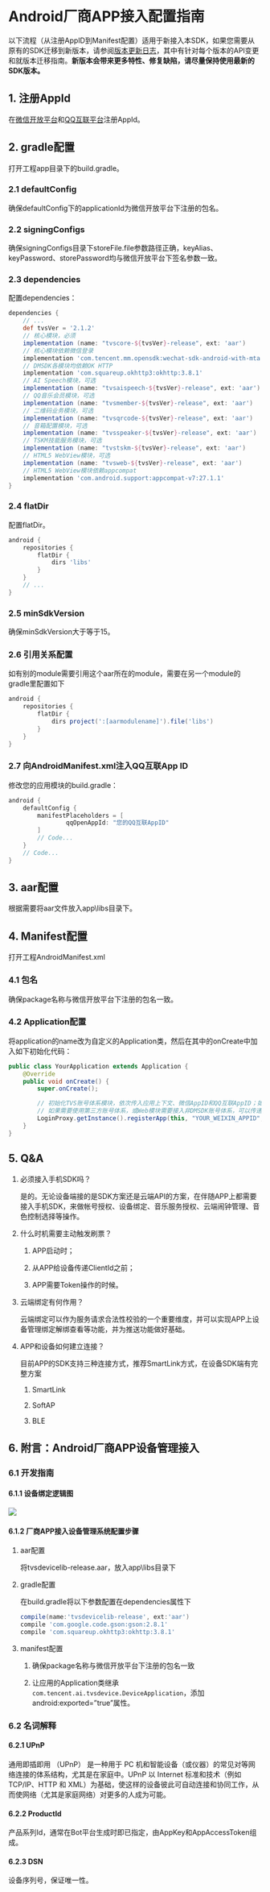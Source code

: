 # Android厂商APP接入配置指南

以下流程（从注册AppID到Manifest配置）适用于新接入本SDK，如果您需要从原有的SDK迁移到新版本，请参阅[版本更新日志](版本更新日志.md)，其中有针对每个版本的API变更和就版本迁移指南。**新版本会带来更多特性、修复缺陷，请尽量保持使用最新的SDK版本。**

## 1. 注册AppId

在[微信开放平台](https://open.weixin.qq.com/)和[QQ互联平台](https://connect.qq.com/index.html)注册AppId。

## 2. gradle配置

打开工程app目录下的build.gradle。

### 2.1 defaultConfig

确保defaultConfig下的applicationId为微信开放平台下注册的包名。

### 2.2 signingConfigs

确保signingConfigs目录下storeFile.file参数路径正确，keyAlias、keyPassword、storePassword均与微信开放平台下签名参数一致。

### 2.3 dependencies

配置dependencies：

```groovy
dependencies {
    // ...
    def tvsVer = '2.1.2'
    // 核心模块，必须
    implementation (name: "tvscore-${tvsVer}-release", ext: 'aar')
    // 核心模块依赖微信登录
    implementation 'com.tencent.mm.opensdk:wechat-sdk-android-with-mta:+'
    // DMSDK各模块均依赖OK HTTP
    implementation 'com.squareup.okhttp3:okhttp:3.8.1'
    // AI Speech模块，可选
    implementation (name: "tvsaispeech-${tvsVer}-release", ext: 'aar')
    // QQ音乐会员模块，可选
    implementation (name: "tvsmember-${tvsVer}-release", ext: 'aar')
    // 二维码业务模块，可选
    implementation (name: "tvsqrcode-${tvsVer}-release", ext: 'aar')
    // 音箱配置模块，可选
    implementation (name: "tvsspeaker-${tvsVer}-release", ext: 'aar')
    // TSKM技能服务模块，可选
    implementation (name: "tvstskm-${tvsVer}-release", ext: 'aar')
    // HTML5 WebView模块，可选
    implementation (name: "tvsweb-${tvsVer}-release", ext: 'aar')
    // HTML5 WebView模块依赖appcompat
    implementation 'com.android.support:appcompat-v7:27.1.1'
}
```

### 2.4 flatDir

配置flatDir。

```groovy
android {
    repositories {
        flatDir {
            dirs 'libs'
        }
    }
    // ...
}
```

### 2.5 minSdkVersion

确保minSdkVersion大于等于15。

### 2.6 引用关系配置

如有别的module需要引用这个aar所在的module，需要在另一个module的gradle里配置如下

```groovy
android {
    repositories {
        flatDir {
            dirs project(':[aarmodulename]').file('libs')
        }
    }
}
```

### 2.7 向AndroidManifest.xml注入QQ互联App ID

修改您的应用模块的build.gradle：

```groovy
android {
    defaultConfig {
        manifestPlaceholders = [
                qqOpenAppId: "您的QQ互联AppID"
        ]
        // Code...
    }
    // Code...
}
```

## 3. aar配置

根据需要将aar文件放入app\libs目录下。

## 4. Manifest配置

打开工程AndroidManifest.xml

### 4.1 包名

确保package名称与微信开放平台下注册的包名一致。

### 4.2 Application配置

将application的name改为自定义的Application类，然后在其中的onCreate中加入如下初始化代码：

```java
public class YourApplication extends Application {
    @Override
    public void onCreate() {
        super.onCreate();

        // 初始化TVS账号体系模块，依次传入应用上下文、微信AppID和QQ互联AppID；如果只需要支持一种登录平台，则另一个平台的AppID直接传入空字符串即可
        // 如果需要使用第三方账号体系，或Web模块需要接入非DMSDK账号体系，可以传递到第四个参数，TVSWeb的init方法已经被废弃
        LoginProxy.getInstance().registerApp(this, "YOUR_WEIXIN_APPID", "YOUR_QQ_OPEN_APPID");
    }
}
```

## 5. Q&A

1. 必须接入手机SDK吗？

   是的。无论设备端接的是SDK方案还是云端API的方案，在伴随APP上都需要接入手机SDK，来做帐号授权、设备绑定、音乐服务授权、云端闹钟管理、音色控制选择等操作。

2. 什么时机需要主动触发刷票？

   1. APP启动时；

   2. 从APP给设备传递ClientId之前；

   3. APP需要Token操作的时候。

3. 云端绑定有何作用？

   云端绑定可以作为服务请求合法性校验的一个重要维度，并可以实现APP上设备管理绑定解绑查看等功能，并为推送功能做好基础。

4. APP和设备如何建立连接？

   目前APP的SDK支持三种连接方式，推荐SmartLink方式，在设备SDK端有完整方案

   1. SmartLink

   2. SoftAP

   3. BLE


## 6. 附言：Android厂商APP设备管理接入

### 6.1 开发指南

#### 6.1.1 设备绑定逻辑图

![](image/devicebind.png)

#### 6.1.2 厂商APP接入设备管理系统配置步骤

1. aar配置

   将tvsdevicelib-release.aar，放入app\libs目录下

2. gradle配置

   在build.gradle将以下参数配置在dependencies属性下

   ```groovy
   compile(name:'tvsdevicelib-release', ext:'aar')
   compile 'com.google.code.gson:gson:2.8.1'
   compile 'com.squareup.okhttp3:okhttp:3.8.1'
   ```

3. manifest配置

   1. 确保package名称与微信开放平台下注册的包名一致

   2. 让应用的Application类继承`com.tencent.ai.tvsdevice.DeviceApplication`，添加android:exported=”true”属性。

### 6.2 名词解释

#### 6.2.1 UPnP

通用即插即用 （UPnP） 是一种用于 PC 机和智能设备（或仪器）的常见对等网络连接的体系结构，尤其是在家庭中。UPnP 以 Internet 标准和技术（例如 TCP/IP、HTTP 和 XML）为基础，使这样的设备彼此可自动连接和协同工作，从而使网络（尤其是家庭网络）对更多的人成为可能。

#### 6.2.2 ProductId

产品系列Id，通常在Bot平台生成时即已指定，由AppKey和AppAccessToken组成。

#### 6.2.3 DSN

设备序列号，保证唯一性。
